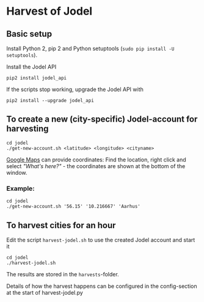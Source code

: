 # Harvest of Jodel

## Basic setup

Install Python 2, pip 2 and Python setuptools (`sudo pip install -U setuptools`).

Install the Jodel API
```
pip2 install jodel_api
```

If the scripts stop working, upgrade the Jodel API with
```
pip2 install --upgrade jodel_api
```


## To create a new (city-specific) Jodel-account for harvesting

```
cd jodel
./get-new-account.sh <latitude> <longitude> <cityname>
```

[Google Maps](https://maps.google.com) can provide coordinates: Find the location, right click and select _"What's here?"_ - the coordinates are shown at the bottom of the window.

### Example:

```
cd jodel
./get-new-account.sh '56.15' '10.216667' 'Aarhus'
```


## To harvest cities for an hour

Edit the script `harvest-jodel.sh` to use the created Jodel account and start it

```
cd jodel
./harvest-jodel.sh
```

The results are stored in the `harvests`-folder.

Details of how the harvest happens can be configured in the config-section at the start of harvest-jodel.py

